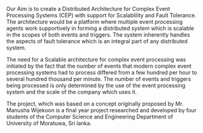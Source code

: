 Our Aim is to create a Distributed Architecture for Complex Event Processing Systems (CEP) with support for Scalablility and Fault Tolerance. The architecture would be a platform where multiple event processing agents work supportively in forming a distributed system which is scalable in the scopes of both events and triggers. The system inherently handles the aspects of fault tolerance which is an integral part of any distributed system.

The need for a Scalable architecture for complex event processing was initiated by the fact that the number of events that modern complex event processing systems had to process differed from a few hundred per hour to several hundred thousand per minute. The number of events and triggers being processed is only determined by the use of the event processing system and the scale of the company which uses it.

The project, which was based on a concept originally proposed by Mr. Manusha Wijekoon is a final year project researched and developed by four students of the Computer Science and Engineering Department of University of Moratuwa, Sri lanka.